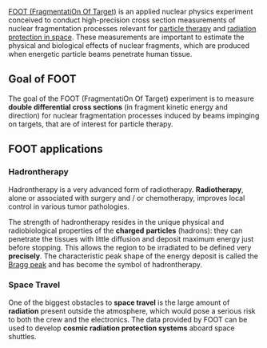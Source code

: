 [FOOT (FragmentatiOn Of Target)](https://web.infn.it/foot/) is an applied nuclear physics experiment conceived to conduct high-precision cross section measurements of nuclear fragmentation processes relevant for [particle therapy](https://en.wikipedia.org/wiki/Particle_therapy) and [radiation protection in space](https://www.nasa.gov/sites/default/files/atoms/files/space_radiation_ebook.pdf). These measurements are important to estimate the physical and biological effects of nuclear fragments, which are produced when energetic particle beams penetrate human tissue.

## Goal of FOOT

The goal of the FOOT (FragmentatiOn Of Target) experiment is to measure **double differential cross sections** (in fragment kinetic energy and direction) for nuclear fragmentation processes induced by beams impinging on targets, that are of interest for particle therapy.

## FOOT applications

### Hadrontherapy

Hadrontherapy is a very advanced form of radiotherapy. **Radiotherapy**, alone or associated with surgery and / or chemotherapy, improves local control in various tumor pathologies.

The strength of hadrontherapy resides in the unique physical and radiobiological properties of the **charged** **particles** (hadrons): they can penetrate the tissues with little diffusion and deposit maximum energy just before stopping. This allows the region to be irradiated to be defined very **precisely**. The characteristic peak shape of the energy deposit is called the [Bragg peak](https://en.wikipedia.org/wiki/Bragg_peak) and has become the symbol of hadrontherapy.

### Space Travel 

One of the biggest obstacles to **space travel** is the large amount of **radiation** present outside the atmosphere, which would pose a serious risk to both the crew and the electronics. The data provided by FOOT can be used to develop **cosmic radiation protection systems** aboard space shuttles.

